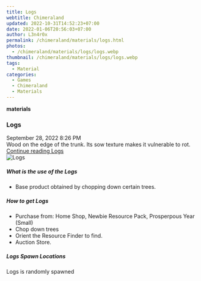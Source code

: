 ```yaml
---
title: Logs
webtitle: Chimeraland
updated: 2022-10-31T14:52:23+07:00
date: 2022-01-06T20:56:03+07:00
author: L3n4r0x
permalink: /chimeraland/materials/logs.html
photos:
  - /chimeraland/materials/logs/logs.webp
thumbnail: /chimeraland/materials/logs/logs.webp
tags:
  - Material
categories:
  - Games
  - Chimeraland
  - Materials
---
```


<section id="bootstrap-wrapper"><link rel="stylesheet" href="https://cdn.statically.io/gh/dimaslanjaka/Web-Manajemen/40ac3225/css/bootstrap-4.5-wrapper.css"/><div class="row g-0 border rounded overflow-hidden flex-md-row mb-4 shadow-sm position-relative"><div class="col p-4 d-flex flex-column position-static"><strong class="d-inline-block mb-2 text-success">materials</strong><h3 class="mb-0">Logs</h3><div class="mb-1 text-muted">September 28, 2022 8:26 PM</div><div class="mb-2 border p-1">Wood on the edge of the trunk. Its sow texture makes it vulnerable to rot.</div><a href="#" class="stretched-link d-none">Continue reading Logs</a></div><div class="col-auto d-none d-lg-block"><img src="/chimeraland/materials/logs/logs.webp" alt="Logs"/></div></div><div class="row"><div class="col-lg-6 col-12 mb-2"><div class="card"><div class="card-body"><h5 class="card-title">What is the use of the Logs</h5><div class="card-text"><ul><li>Base product obtained by chopping down certain trees.</li></ul></div></div></div></div><div class="col-lg-6 col-12 mb-2"><div class="card"><div class="card-body"><h5 class="card-title">How to get Logs</h5><div class="card-text"><ul><li>Purchase from: Home Shop, Newbie Resource Pack, Prosperpous Year (Small)</li><li>Chop down trees</li><li>Orient the Resource Finder to find.</li><li>Auction Store.</li></ul></div></div></div></div><div class="col-12 mb-2"><h5>Logs Spawn Locations</h5><p>Logs is randomly spawned</p></div></div></section>